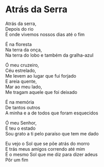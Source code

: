 <!-- Atrás da Serra :: 2023-12-09 00:00:00 -->

# Atrás da Serra

Atrás da serra,  
Depois do rio  
É onde vivemos nossos dias até o fim  

É na floresta  
Na terra da onça,  
Na terra do lobo e também da gralha-azul  

Ó meu cruzeiro,  
Céu estrelado,  
Me levem ao lugar que fui forjado  
E areia quente,  
Mar ao meu lado,  
Me tragam aquele que foi deixado  

É na memória  
De tantos outros  
A minha e a de todos que foram esquecidos  

Ó meu Senhor,  
É teu o estado  
Sou grato a ti pelo paraíso que tem me dado  

Eu vejo o Sol que se põe atrás do morro  
E trás meus amigos correndo até mim  
É o mesmo Sol que me diz para dizer adeus  
Pôr um fim  
